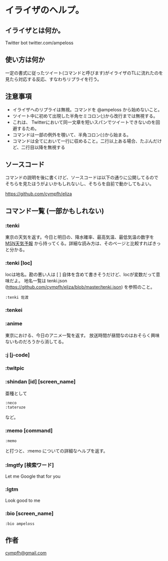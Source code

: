 # イライザのヘルプ。

## イライザとは何か。
Twitter bot
twitter.com/ampeloss

## 使い方は何か
一定の書式に従ったツイート(コマンドと呼びます)がイライザのTLに流れたのを
見たら対応する反応、すなわちリプライを行う。

## 注意事項
- イライザへのリプライは無視。コマンドを @ampeloss から始めないこと。
- ツイート中に初めて出現した半角セミコロン(;)から改行までは無視する。
- これは、 Twitterにおいて同一文章を短いスパンでツイートできないのを回避するため。
- コマンドは一部の例外を覗いて、半角コロン(:)から始まる。
- コマンドは全てにおいて一行に収めること。二行以上ある場合、たぶんだけど、二行目以降を無視する

## ソースコード
コマンドの説明を後に書くけど、ソースコードは以下の通りに公開してるので
そちらを見たほうがよいかもしれないし、そちらを自前で動かしてもよい。

https://github.com/cympfh/eliza

## コマンド一覧 (一部かもしれない)

### :tenki
東京の天気を返す。今日と明日の、降水確率、最高気温、最低気温の数字を [MSN天気予報](http://weather.jp.msn.com/local.aspx?wealocations=wc:JAXX0085) から持ってくる。詳細な読み方は、そのページと比較すればきっと分かる。

### :tenki [loc]
locは地名。勘の悪い人は \[ \] 自体を含めて書きそうだけど、locが変数だって意味だよ。
地名一覧は tenki.json (https://github.com/cympfh/eliza/blob/master/tenki.json) を参照のこと。

    :tenki 佐渡

### :tenkei
### :anime
東京における、今日のアニメ一覧を返す。
放送時間が昼間なのはおそらく興味ないものだろうから消してる。

### :j [j-code]
### :twitpic
### :shindan [id] [screen_name]

亜種として

    :neco
    :tateruze

など。

### :memo [command]

    :memo

と打つと、:memo についての詳細なヘルプを返す。

### :lmgtfy [検索ワード]

Let me Google that for you

### :lgtm

Look good to me

### :bio [screen_name]

    :bio ampeloss

## 作者
cympfh@gmail.com

